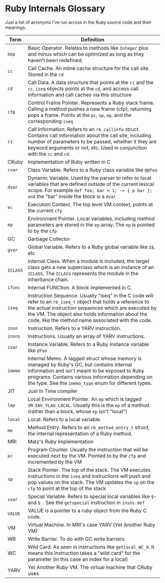 # Ruby Internals Glossary

Just a list of acronyms I've run across in the Ruby source code and their meanings.

| Term | Definition |
| ---  | -----------|
| `bop` | Basic Operator. Relates to methods like `Integer` plus and minus which can be optimized as long as they haven't been redefined.
| `cc` | Call Cache.  An inline cache structure for the call site. Stored in the `cd` |
| `cd` | Call Data. A data structure that points at the `ci` and the `cc`.  `iseq` objects points at the `cd`, and access call information and call caches via this structure |
| `cfp`| Control Frame Pointer. Represents a Ruby stack frame.  Calling a method pushes a new frame (cfp), returning pops a frame. Points at  the `pc`, `sp`, `ep`, and the corresponding `iseq`|
| `ci` | Call Information.  Refers to an `rb_callinfo` struct. Contains call information about the call site, including number of parameters to be passed, whether it they are keyword arguments or not, etc. Used in conjunction with the `cc` and `cd`. |
| CRuby | Implementation of Ruby written in C |
| `cvar` | Class Variable. Refers to a Ruby class variable like `@@foo` |
| `dvar` | Dynamic Variable. Used by the parser to refer to local variables that are defined outside of the current lexical scope. For example `def foo; bar = 1; -> { p bar }; end` the "bar" inside the block is a `dvar` |
| `ec` | Execution Context. The top level VM context, points at the current `cfp` |
| `ep` | Environment Pointer. Local variables, including method parameters are stored in the `ep` array. The `ep` is pointed to by the `cfp` |
| GC | Garbage Collector |
| `gvar` | Global Variable. Refers to a Ruby global variable like `$$`, etc |
| `ICLASS` | Internal Class. When a module is included, the target class gets a new superclass which is an instance of an `ICLASS`. The `ICLASS` represents the module in the inheritance chain. |
| `ifunc` | Internal FUNCtion. A block implemented in C. |
| `iseq` | Instruction Sequence.  Usually "iseq" in the C code will refer to an `rb_iseq_t` object that holds a reference to the actual instruction sequences which are executed by the VM. The object also holds information about the code, like the method name associated with the code. |
| `insn` | Instruction. Refers to a YARV instruction. |
| `insns` | Instructions. Usually an array of YARV instructions. |
| `ivar` | Instance Variable. Refers to a Ruby instance variable like `@foo` |
| `imemo` | Internal Memo.  A tagged struct whose memory is managed by Ruby's GC, but contains internal information and isn't meant to be exposed to Ruby programs. Contains various information depending on the type.  See the `imemo_type` enum for different types. |
| JIT | Just In Time compiler |
| `lep` | Local Environment Pointer. An `ep` which is tagged `VM_ENV_FLAG_LOCAL`. Usually this is the `ep` of a method (rather than a block, whose `ep` isn't "local") |
| `local` | Local. Refers to a local variable. |
| `me` | Method Entry. Refers to an `rb_method_entry_t` struct, the internal representation of a Ruby method.
| MRI | Matz's Ruby Implementation |
| `pc` | Program Counter. Usually the instruction that will be executed _next_ by the VM. Pointed to by the `cfp` and incremented by the VM |
| `sp` | Stack Pointer. The top of the stack. The VM executes instructions in the `iseq` and instructions will push and pop values on the stack. The VM updates the `sp` on the `cfp` to point at the top of the stack|
| `svar` | Special Variable. Refers to special local variables like `$~` and `$_`. See the `getspecial` instruction in `insns.def` |
| `VALUE` | VALUE is a pointer to a ruby object from the Ruby C code. |
| VM   | Virtual Machine. In MRI's case YARV (Yet Another Ruby VM)
| WB | Write Barrier.  To do with GC write barriers |
| WC | Wild Card. As seen in instructions like `getlocal_WC_0`.  It means this instruction takes a "wild card" for the parameter (in this case an index for a local) |
| YARV | Yet Another Ruby VM.  The virtual machine that CRuby uses |
